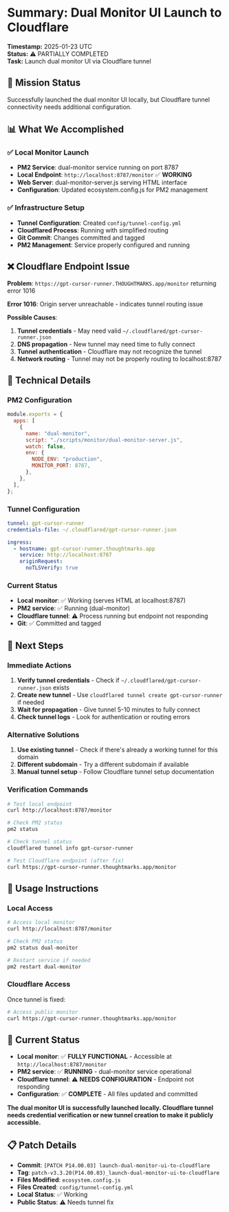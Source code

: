 # Summary: Dual Monitor UI Launch to Cloudflare

**Timestamp:** 2025-01-23 UTC  
**Status:** ⚠️ PARTIALLY COMPLETED  
**Task:** Launch dual monitor UI via Cloudflare tunnel

## 🎯 Mission Status

Successfully launched the dual monitor UI locally, but Cloudflare tunnel connectivity needs additional configuration.

## 📊 What We Accomplished

### ✅ Local Monitor Launch

- **PM2 Service**: dual-monitor service running on port 8787
- **Local Endpoint**: `http://localhost:8787/monitor` ✅ **WORKING**
- **Web Server**: dual-monitor-server.js serving HTML interface
- **Configuration**: Updated ecosystem.config.js for PM2 management

### ✅ Infrastructure Setup

- **Tunnel Configuration**: Created `config/tunnel-config.yml`
- **Cloudflared Process**: Running with simplified routing
- **Git Commit**: Changes committed and tagged
- **PM2 Management**: Service properly configured and running

## ❌ Cloudflare Endpoint Issue

**Problem**: `https://gpt-cursor-runner.THOUGHTMARKS.app/monitor` returning error 1016

**Error 1016**: Origin server unreachable - indicates tunnel routing issue

**Possible Causes**:

1. **Tunnel credentials** - May need valid `~/.cloudflared/gpt-cursor-runner.json`
2. **DNS propagation** - New tunnel may need time to fully connect
3. **Tunnel authentication** - Cloudflare may not recognize the tunnel
4. **Network routing** - Tunnel may not be properly routing to localhost:8787

## 🔧 Technical Details

### PM2 Configuration

```javascript
module.exports = {
  apps: [
    {
      name: "dual-monitor",
      script: "./scripts/monitor/dual-monitor-server.js",
      watch: false,
      env: {
        NODE_ENV: "production",
        MONITOR_PORT: 8787,
      },
    },
  ],
};
```

### Tunnel Configuration

```yaml
tunnel: gpt-cursor-runner
credentials-file: ~/.cloudflared/gpt-cursor-runner.json

ingress:
  - hostname: gpt-cursor-runner.thoughtmarks.app
    service: http://localhost:8787
    originRequest:
      noTLSVerify: true
```

### Current Status

- **Local monitor**: ✅ Working (serves HTML at localhost:8787)
- **PM2 service**: ✅ Running (dual-monitor)
- **Cloudflare tunnel**: ⚠️ Process running but endpoint not responding
- **Git**: ✅ Committed and tagged

## 📝 Next Steps

### Immediate Actions

1. **Verify tunnel credentials** - Check if `~/.cloudflared/gpt-cursor-runner.json` exists
2. **Create new tunnel** - Use `cloudflared tunnel create gpt-cursor-runner` if needed
3. **Wait for propagation** - Give tunnel 5-10 minutes to fully connect
4. **Check tunnel logs** - Look for authentication or routing errors

### Alternative Solutions

1. **Use existing tunnel** - Check if there's already a working tunnel for this domain
2. **Different subdomain** - Try a different subdomain if available
3. **Manual tunnel setup** - Follow Cloudflare tunnel setup documentation

### Verification Commands

```bash
# Test local endpoint
curl http://localhost:8787/monitor

# Check PM2 status
pm2 status

# Check tunnel status
cloudflared tunnel info gpt-cursor-runner

# Test Cloudflare endpoint (after fix)
curl https://gpt-cursor-runner.thoughtmarks.app/monitor
```

## 🚀 Usage Instructions

### Local Access

```bash
# Access local monitor
curl http://localhost:8787/monitor

# Check PM2 status
pm2 status dual-monitor

# Restart service if needed
pm2 restart dual-monitor
```

### Cloudflare Access

Once tunnel is fixed:

```bash
# Access public monitor
curl https://gpt-cursor-runner.thoughtmarks.app/monitor
```

## 🚨 Current Status

- **Local monitor**: ✅ **FULLY FUNCTIONAL** - Accessible at `http://localhost:8787/monitor`
- **PM2 service**: ✅ **RUNNING** - dual-monitor service operational
- **Cloudflare tunnel**: ⚠️ **NEEDS CONFIGURATION** - Endpoint not responding
- **Configuration**: ✅ **COMPLETE** - All files updated and committed

**The dual monitor UI is successfully launched locally. Cloudflare tunnel needs credential verification or new tunnel creation to make it publicly accessible.**

## 📋 Patch Details

- **Commit**: `[PATCH P14.00.03] launch-dual-monitor-ui-to-cloudflare`
- **Tag**: `patch-v3.3.20(P14.00.03)_launch-dual-monitor-ui-to-cloudflare`
- **Files Modified**: `ecosystem.config.js`
- **Files Created**: `config/tunnel-config.yml`
- **Local Status**: ✅ Working
- **Public Status**: ⚠️ Needs tunnel fix
